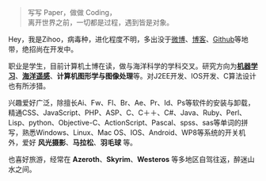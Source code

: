 > 写写 Paper，做做 Coding，  
> 离开世界之前，一切都是过程，遇到皆是对象。

Hey，我是Zihoo，病毒种，进化程度不明，多出没于[微博](weibo.com/secmatrix)、[博客](https://secmatrix.github.io)、[Github](http://github.com/secmatrix)等地带，绝招尚在开发中。

职业是学生，目前计算机土博在读，做与海洋科学的学科交叉。研究方向为[**机器学习**](https://baike.baidu.com/item/机器学习/217599?fr=aladdin)、[**海洋遥感**](https://baike.baidu.com/item/海洋遥感/2444814?fr=aladdin)、**计算机图形学与图像处理**等。对J2EE开发、IOS开发、C算法设计也有所涉猎。

兴趣爱好广泛，除擅长Ai、Fw、Fl、Br、Ae、Pr、Id、Ps等软件的安装与卸载，精通CSS、JavaScript、PHP、ASP、C、C＋＋、C#、Java、Ruby、Perl、Lisp、python、Objective-C、ActionScript、Pascal、spss、sas等单词的拼写，熟悉Windows、Linux、Mac OS、IOS、Android、WP8等系统的开关机外，爱好 **风光摄影**、**马拉松**、**羽毛球** 等。

也喜好旅游，经常在 **Azeroth**、**Skyrim**、**Westeros** 等多地区自驾往返，醉迷山水之间。

<!--
一些作品和开源软件项目，👉 戳 [Portfolio](/portfolio)、[Github](http://github.com/huxpro)、[演说.io](http://https://zhuanlan.zhihu.com/p/21280918)。


##### Talks

- [Upgrading to Progressive Web Apps][9] · [JSConf CN 上海 2017](http://2017.jsconf.cn/)
- Building Progressive Web Apps · [CSDI 广州 2017](http://www.csdisummit.com/)
- The State of Progressive Web App · GDG IO Redux 北京 2017
- 炒冷饭 · PWA 到底是个什么玩意？· Baidu HQ 北京 2017
- [Service Worker 101][5] · GDG DevFest 北京 2016
- [Progressive Web App，复兴序章][4] · [QCon 上海 2016](http://2016.qconshanghai.com/presentation/3111)
- Progressive Web App 之我见 · GDG IO Redux 北京 2016
- [CSS Still Sucks 2015][2] · 2015
- [JavaScript 模块化七日谈][1] · 2015

[1]: //huangxuan.me/2015/07/09/js-module-7day/
[2]: //huangxuan.me/2015/12/28/css-sucks-2015/
[3]: //huangxuan.me/2016/06/05/pwa-in-my-pov/
[4]: //huangxuan.me/2016/10/20/pwa-qcon2016/
[5]: //huangxuan.me/2016/11/20/sw-101-gdgdf/
[6]: https://yanshuo.io/assets/player/?deck=58ac8598b123db0067292f92 "PWA Rehashing"
[7]: https://yanshuo.io/assets/player/?deck=593ad6fbfe88c2006a0a0d6d "The State of PWA"
[8]: https://yanshuo.io/assets/player/?deck=594d673d570c357d0698a950 "Building PWA"
[9]: //huangxuan.me/jsconfcn2017/ -->
